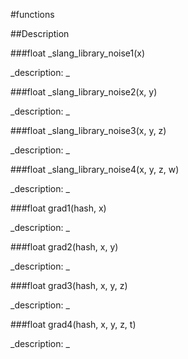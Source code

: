 #functions

##Description





<!----------------------------------------------------------------------------->

###float _slang_library_noise1(x)

<!--
_syntax: _slang_library_noise1(x)_
_name: _slang_library_noise1_
_returns: float_
_returns_description: _
_parameters: float x_
_version_started: _
_version_deprecated: _
_summary: _
_constant: False_
_static: False_
_visible: True_
_advanced: False_
-->

_description: _







<!----------------------------------------------------------------------------->

###float _slang_library_noise2(x, y)

<!--
_syntax: _slang_library_noise2(x, y)_
_name: _slang_library_noise2_
_returns: float_
_returns_description: _
_parameters: float x, float y_
_version_started: _
_version_deprecated: _
_summary: _
_constant: False_
_static: False_
_visible: True_
_advanced: False_
-->

_description: _







<!----------------------------------------------------------------------------->

###float _slang_library_noise3(x, y, z)

<!--
_syntax: _slang_library_noise3(x, y, z)_
_name: _slang_library_noise3_
_returns: float_
_returns_description: _
_parameters: float x, float y, float z_
_version_started: _
_version_deprecated: _
_summary: _
_constant: False_
_static: False_
_visible: True_
_advanced: False_
-->

_description: _







<!----------------------------------------------------------------------------->

###float _slang_library_noise4(x, y, z, w)

<!--
_syntax: _slang_library_noise4(x, y, z, w)_
_name: _slang_library_noise4_
_returns: float_
_returns_description: _
_parameters: float x, float y, float z, float w_
_version_started: _
_version_deprecated: _
_summary: _
_constant: False_
_static: False_
_visible: True_
_advanced: False_
-->

_description: _







<!----------------------------------------------------------------------------->

###float grad1(hash, x)

<!--
_syntax: grad1(hash, x)_
_name: grad1_
_returns: float_
_returns_description: _
_parameters: int hash, float x_
_version_started: _
_version_deprecated: _
_summary: _
_constant: False_
_static: False_
_visible: True_
_advanced: False_
-->

_description: _







<!----------------------------------------------------------------------------->

###float grad2(hash, x, y)

<!--
_syntax: grad2(hash, x, y)_
_name: grad2_
_returns: float_
_returns_description: _
_parameters: int hash, float x, float y_
_version_started: _
_version_deprecated: _
_summary: _
_constant: False_
_static: False_
_visible: True_
_advanced: False_
-->

_description: _







<!----------------------------------------------------------------------------->

###float grad3(hash, x, y, z)

<!--
_syntax: grad3(hash, x, y, z)_
_name: grad3_
_returns: float_
_returns_description: _
_parameters: int hash, float x, float y, float z_
_version_started: _
_version_deprecated: _
_summary: _
_constant: False_
_static: False_
_visible: True_
_advanced: False_
-->

_description: _







<!----------------------------------------------------------------------------->

###float grad4(hash, x, y, z, t)

<!--
_syntax: grad4(hash, x, y, z, t)_
_name: grad4_
_returns: float_
_returns_description: _
_parameters: int hash, float x, float y, float z, float t_
_version_started: _
_version_deprecated: _
_summary: _
_constant: False_
_static: False_
_visible: True_
_advanced: False_
-->

_description: _







<!----------------------------------------------------------------------------->

